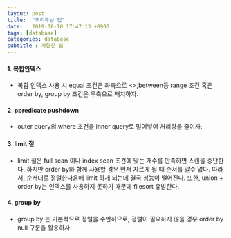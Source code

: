 ```yaml
---
layout: post
title:  "쿼리튜닝 팁"
date:   2019-08-10 17:47:13 +0900
tags: [database]
categories: database
subtitle : 자잘한 팁
---
```


#### 1. 복합인덱스 
- 복합 인덱스 사용 시 equal 조건은 좌측으로 <>,between등 range 조건 혹은 order by, group by 조건은 우측으로 배치하자.

#### 2. ppredicate pushdown

- outer query의 where 조건을 inner query로 밀어넣어 처리량을 줄이자.

#### 3. limit 절
- limit 절은 full scan 이나 index scan 조건에 맞는 개수를 만족하면 스캔을 중단한다. 하지만 order by와 함께 사용할 경우 먼저 자르게 될 때 순서를 알수 없다.
따라서, 순서대로 정렬한다음에 limit 하게 되는데 결국 성능이 떨어진다. 
또한, union + order by는 인덱스를 사용하지 못하기 때문에 filesort 유발한다.

#### 4. group by 
- group by 는 기본적으로 정렬을 수반하므로, 정렬이 필요하지 않을 경우 order by null 구문을 활용하자.
